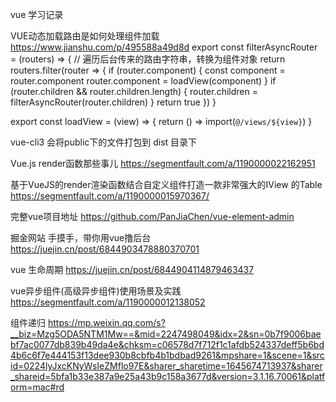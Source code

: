 vue 学习记录


VUE动态加载路由是如何处理组件加载
https://www.jianshu.com/p/495588a49d8d
export const filterAsyncRouter = (routers) => { // 遍历后台传来的路由字符串，转换为组件对象
  return routers.filter(router => {
    if (router.component) {
      const component = router.component
      router.component = loadView(component)
    }
    if (router.children && router.children.length) {
      router.children = filterAsyncRouter(router.children)
    }
    return true
  })
}

export const loadView = (view) => {
  return () => import(`@/views/${view}`)
}


vue-cli3 会将public下的文件打包到 dist 目录下

Vue.js render函数那些事儿 
https://segmentfault.com/a/1190000022162951

基于VueJS的render渲染函数结合自定义组件打造一款非常强大的IView 的Table
https://segmentfault.com/a/1190000015970367/

完整vue项目地址
https://github.com/PanJiaChen/vue-element-admin

掘金网站 手摸手，带你用vue撸后台
https://juejin.cn/post/6844903478880370701

vue 生命周期
https://juejin.cn/post/6844904114879463437

vue异步组件(高级异步组件)使用场景及实践
https://segmentfault.com/a/1190000012138052

组件递归
https://mp.weixin.qq.com/s?__biz=Mzg5ODA5NTM1Mw==&mid=2247498049&idx=2&sn=0b7f9006baebf7ac0077db839b49da4e&chksm=c06578d7f712f1c1afdb524337deff5b6bd4b6c6f7e444153f13dee930b8cbfb4b1bdbad9261&mpshare=1&scene=1&srcid=0224lyJxcKNyWsIeZMflo97E&sharer_sharetime=1645674713937&sharer_shareid=5bfa1b33e387a9e25a43b9c158a3677d&version=3.1.16.70061&platform=mac#rd
